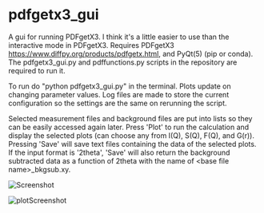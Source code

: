# pdfgetx3_gui
A gui for running PDFgetX3. I think it's a little easier to use than the interactive mode in PDFgetX3. Requires PDFgetX3 https://www.diffpy.org/products/pdfgetx.html, and PyQt(5) (pip or conda). The pdfgetx3_gui.py and pdffunctions.py scripts in the repository are required to run it.

To run do "python pdfgetx3_gui.py" in the terminal. Plots update on changing parameter values. Log files are made to store the current configuration so the settings are the same on rerunning the script.

Selected measurement files and background files are put into lists so they can be easily accessed again later. Press 'Plot' to run the calculation and display the selected plots (can choose any from I(Q), S(Q), F(Q), and G(r)). Pressing 'Save' will save text files containing the data of the selected plots. If the input format is '2theta', 'Save' will also return the background subtracted data as a function of 2theta with the name of \<base file name\>_bkgsub.xy.

![Screenshot](https://github.com/msujas/pdfgetx3_gui/assets/79653376/f5dbedc6-96a2-4f86-89a8-91357494f04d)

![plotScreenshot](https://github.com/msujas/pdfgetx3_gui/assets/79653376/6b0b9800-fdf5-4f7f-908f-51d123fb0e83)
